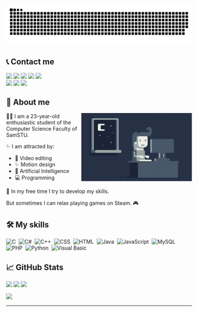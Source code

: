 
    
<div align="center">
  <div align="center">
  <img  src="https://raw.githubusercontent.com/1999AZZAR/1999AZZAR/readme/resources/img/grid-snake.svg"
       alt="snake" />
  </div>
</div>

## 📞 Contact me

<div>
  <a href="https://t.me/kittenwof"><img src="https://img.shields.io/badge/-GAFur-4B0082?style=flat&logo=telegram&logoColor=white"/></a>
  <a href="mailto:ofkaworld@gmail.com"><img src="https://img.shields.io/badge/-GAFur-4B0082?style=flat&logo=gmail&logoColor=white"/></a>
  <a href="https://www.youtube.com/channel/UCCdYS6QKx2UdZLqi-w4kAtg"><img src="https://img.shields.io/badge/-GAFur-4B0082?style=flat&logo=youtube&logoColor=white"/></a>
  <a href="https://www.tiktok.com/@gafurus"><img src="https://img.shields.io/badge/-GAFur-4B0082?style=flat&logo=tiktok&logoColor=white"/></a>
  <a href="https://steamcommunity.com/profiles/76561199229989698/"><img src="https://img.shields.io/badge/-GAFur-4B0082?style=flat&logo=steam&logoColor=white"/></a>
</div> 
<img src="https://media.giphy.com/media/J2awouDsf23R2vo2p5/giphy.gif" width="50"></h1> <img src="https://media.giphy.com/media/J2awouDsf23R2vo2p5/giphy.gif" width="50"></h1> <img src="https://media.giphy.com/media/J2awouDsf23R2vo2p5/giphy.gif" width="50"></h1>


## 👋 About me 
<img alt="Night Coding" src="https://raw.githubusercontent.com/AVS1508/AVS1508/master/assets/Night-Coding.gif" align="right"/>
👨‍💻 I am a 23-year-old enthusiastic student of the Computer Science Faculty of SamSTU. 

✨ I am attracted by:
* 🎥 Video editing
* ✨ Motion design
* 🤖 Artificial Intelligence
* 💻 Programming

🌱 In my free time I try to develop my skills.

But sometimes I can relax playing games on Steam. 🎮


## 🛠️ My skills 

![C](https://img.shields.io/badge/-C-4B0082?style=flat&logo=C&logoColor=A8B9CC)&nbsp;
![C#](https://img.shields.io/badge/-C%23-4B0082?style=flat&logo=c%23&logoColor=white)&nbsp;
![C++](https://img.shields.io/badge/-C%2B%2B-4B0082?style=flat&logo=c%2B%2B&logoColor=00599C)&nbsp; 
![CSS](https://img.shields.io/badge/-CSS-4B0082?style=flat&logo=CSS3&logoColor=1572B6)&nbsp;
![HTML](https://img.shields.io/badge/-HTML-4B0082?style=flat&logo=HTML5)&nbsp;
![Java](https://img.shields.io/badge/-Java-4B0082?style=flat&logo=Java&logoColor=FFA518)&nbsp;
![JavaScript](https://img.shields.io/badge/-JavaScript-4B0082?style=flat&logo=javascript)&nbsp;
![MySQL](https://img.shields.io/badge/-MySQL-4B0082?style=flat&logo=mysql&logoColor=4479A1)&nbsp;
![PHP](https://img.shields.io/badge/-PHP-4B0082?style=flat&logo=php&logoColor=777BB4)&nbsp;
![Python](https://img.shields.io/badge/-Python-4B0082?style=flat&logo=python)&nbsp;
![Visual Basic](https://img.shields.io/badge/-Visual%20Basic-4B0082?style=flat&logo=visual-studio&logoColor=5C2D91)&nbsp; 



## 📈 GitHub Stats
![](http://github-profile-summary-cards.vercel.app/api/cards/profile-details?username=ilfae&theme=dark)
![](http://github-profile-summary-cards.vercel.app/api/cards/stats?username=ilfae&theme=dark)
![](http://github-profile-summary-cards.vercel.app/api/cards/repos-per-language?username=ilfae&theme=dark)






<!--horizontal divider(gradiant)-->
<img src="https://user-images.githubusercontent.com/73097560/115834477-dbab4500-a447-11eb-908a-139a6edaec5c.gif">

----------------------------------------------------------------------

